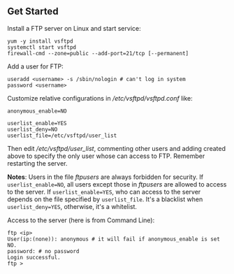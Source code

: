 ## Get Started

Install a FTP server on Linux and start service:

```shell
yum -y install vsftpd
systemctl start vsftpd
firewall-cmd --zone=public --add-port=21/tcp [--permanent]
```

Add a user for FTP:

```shell
useradd <username> -s /sbin/nologin # can't log in system
password <username>
```

Customize relative configurations in _/etc/vsftpd/vsftpd.conf_ like:

```
anonymous_enable=NO

userlist_enable=YES
userlist_deny=NO
userlist_file=/etc/vsftpd/user_list
```

Then edit _/etc/vsftpd/user_list_, commenting other users and adding <ftpuser> created above to specify the only user whose can access to FTP. Remember restarting the server.

**Notes**: Users in the file _ftpusers_ are always forbidden for security. If `userlist_enable=NO`, all users except those in _ftpusers_ are allowed to access to the server. If `userlist_enable=YES`, who can access to the server depends on the file specified by `userlist_file`. It's a blacklist when `userlist_deny=YES`, otherwise, it's a whitelist.

Access to the server (here is from Command Line):

```shell
ftp <ip>
User(ip:(none)): anonymous # it will fail if anonymous_enable is set NO.
password: # no password
Login successful.
ftp >
```

